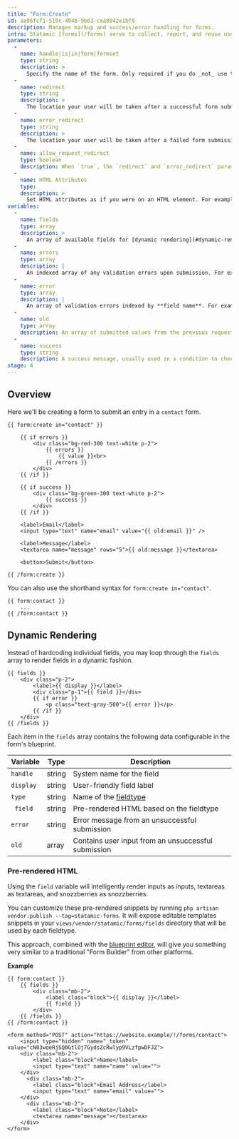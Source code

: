 ```yaml
---
title: "Form:Create"
id: aa96fcf1-510c-404b-9b63-cea8942e1bf8
description: Manages markup and success/error handling for forms.
intro: Statamic [forms](/forms) serve to collect, report, and reuse user submitted data. This tag handles the HTML markup, redirect behavior, and success/error states and messages for these forms.
parameters:
  -
    name: handle|is|in|form|formset
    type: string
    description: >
      Specify the name of the form. Only required if you do _not_ use the `form:set` tag, or don't have a `form` defined in the current context.
  -
    name: redirect
    type: string
    description: >
      The location your user will be taken after a successful form submission. If left blank, the user will stay on the same page.
  -
    name: error_redirect
    type: string
    description: >
      The location your user will be taken after a failed form submission. If left blank, the user will stay on the same page.
  -
    name: allow_request_redirect
    type: boolean
    description: When `true`, the `redirect` and `error_redirect` parameters will get overridden by `redirect` and `error_redirect` query parameters in the URL. For example, `?redirect=/thanks`
  -
    name: HTML Attributes
    type:
    description: >
      Set HTML attributes as if you were on an HTML element. For example, `class="required" id="contact-form"`.
variables:
  -
    name: fields
    type: array
    description: >
      An array of available fields for [dynamic rendering](#dynamic-rendering).
  -
    name: errors
    type: array
    description: |
      An indexed array of any validation errors upon submission. For example: `{{ errors }}{{ value }}{{ /errors }}`
  -
    name: error
    type: array
    description: |
      An array of validation errors indexed by **field name**. For example: `{{ error:email }}`
  -
    name: old
    type: array
    description: An array of submitted values from the previous request. Used for re-populating fields if there are validation errors.
  -
    name: success
    type: string
    description: A success message, usually used in a condition to check of a form submission was successful. `{{ if success }} Hurray! {{ /if }}`
stage: 4
---
```

## Overview

Here we'll be creating a form to submit an entry in a `contact` form.

```
{{ form:create in="contact" }}

    {{ if errors }}
        <div class="bg-red-300 text-white p-2">
            {{ errors }}
                {{ value }}<br>
            {{ /errors }}
        </div>
    {{ /if }}

    {{ if success }}
        <div class="bg-green-300 text-white p-2">
            {{ success }}
        </div>
    {{ /if }}

    <label>Email</label>
    <input type="text" name="email" value="{{ old:email }}" />

    <label>Message</label>
    <textarea name="message" rows="5">{{ old:message }}</textarea>

    <button>Submit</button>

{{ /form:create }}
```

You can also use the shorthand syntax for `form:create in="contact"`.

```
{{ form:contact }}
    ...
{{ /form:contact }}
```

## Dynamic Rendering

Instead of hardcoding individual fields, you may loop through the `fields` array to render fields in a dynamic fashion.

```
{{ fields }}
    <div class="p-2">
        <label>{{ display }}</label>
        <div class="p-1">{{ field }}</div>
        {{ if error }}
            <p class="text-gray-500">{{ error }}</p>
        {{ /if }}
    </div>
{{ /fields }}
```

Each item in the `fields` array contains the following data configurable in the form's blueprint.

| Variable | Type | Description |
|---|---| --- |
| `handle` | string | System name for the field |
| `display` | string | User-friendly field label |
| `type` | string | Name of the [fieldtype](/fieldtypes) |
| ` field` | string | Pre-rendered HTML based on the fieldtype |
| `error` | string | Error message from an unsuccessful submission |
| `old` | array | Contains user input from an unsuccessful submission |


### Pre-rendered HTML

Using the `field` variable will intelligently render inputs as inputs, textareas as textareas, and snozzberries as snozzberries.

You can customize these pre-rendered snippets by running `php artisan vendor:publish --tag=statamic-forms`. It will expose editable templates snippets in your `views/vendor/statamic/forms/fields` directory that will be used by each fieldtype.

This approach, combined with the [blueprint editor](/blueprints), will give you something very similar to a traditional "Form Builder" from other platforms.

**Example**

```
{{ form:contact }}
    {{ fields }}
        <div class="mb-2">
            <label class="block">{{ display }}</label>
            {{ field }}
        </div>
    {{ /fields }}
{{ /form:contact }}
```

```output
<form method="POST" action="https://website.example/!/forms/contact">
    <input type="hidden" name="_token" value="cN03woeRj5Q0GtlOj7GydsZcRwlyp9VLzfpwDFJZ">
    <div class="mb-2">
        <label class="block">Name</label>
        <input type="text" name="name" value="">
    </div>
      <div class="mb-2">
        <label class="block">Email Address</label>
        <input type="text" name="email" value="">
    </div>
      <div class="mb-2">
        <label class="block">Note</label>
        <textarea name="message"></textarea>
    </div>
</form>
```
